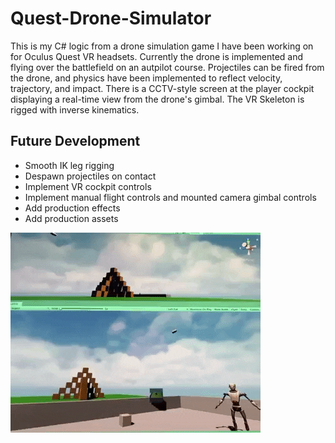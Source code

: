# Quest-Drone-Simulator
This is my C# logic from a drone simulation game I have been working on for Oculus Quest VR headsets. Currently the drone is implemented and flying over the battlefield on an autpilot course. Projectiles can be fired from the drone, and physics have been implemented to reflect velocity, trajectory, and impact. There is a CCTV-style screen at the player cockpit displaying a real-time view from the drone's gimbal. The VR Skeleton is rigged with inverse kinematics.

## Future Development
- Smooth IK leg rigging
- Despawn projectiles on contact
- Implement VR cockpit controls
- Implement manual flight controls and mounted camera gimbal controls
- Add production effects
- Add production assets

![Drone Game Video](demo.gif)

